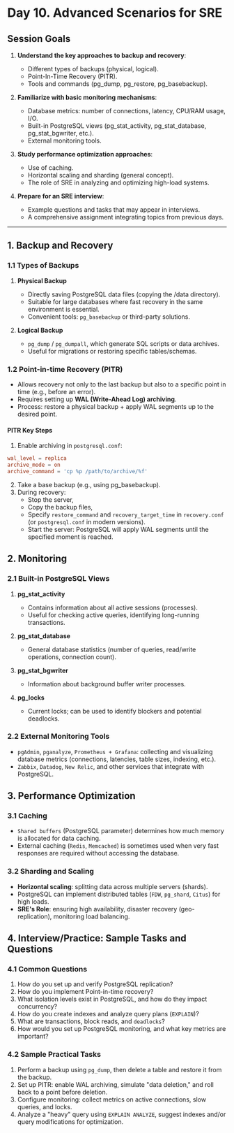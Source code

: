 # Day 10. Advanced Scenarios for SRE

## Session Goals

1. **Understand the key approaches to backup and recovery**:
   - Different types of backups (physical, logical).
   - Point-In-Time Recovery (PITR).
   - Tools and commands (pg_dump, pg_restore, pg_basebackup).

2. **Familiarize with basic monitoring mechanisms**:
   - Database metrics: number of connections, latency, CPU/RAM usage, I/O.
   - Built-in PostgreSQL views (pg_stat_activity, pg_stat_database, pg_stat_bgwriter, etc.).
   - External monitoring tools.

3. **Study performance optimization approaches**:
   - Use of caching.
   - Horizontal scaling and sharding (general concept).
   - The role of SRE in analyzing and optimizing high-load systems.

4. **Prepare for an SRE interview**:
   - Example questions and tasks that may appear in interviews.
   - A comprehensive assignment integrating topics from previous days.

---

## 1. Backup and Recovery

### 1.1 Types of Backups

1. **Physical Backup**  
   - Directly saving PostgreSQL data files (copying the /data directory).  
   - Suitable for large databases where fast recovery in the same environment is essential.  
   - Convenient tools: `pg_basebackup` or third-party solutions.

2. **Logical Backup**  
   - `pg_dump` / `pg_dumpall`, which generate SQL scripts or data archives.  
   - Useful for migrations or restoring specific tables/schemas.

### 1.2 Point-in-time Recovery (PITR)

- Allows recovery not only to the last backup but also to a specific point in time (e.g., before an error).  
- Requires setting up **WAL (Write-Ahead Log) archiving**.  
- Process: restore a physical backup + apply WAL segments up to the desired point.

#### PITR Key Steps

1. Enable archiving in `postgresql.conf`:
```conf
wal_level = replica
archive_mode = on
archive_command = 'cp %p /path/to/archive/%f'
```

2. Take a base backup (e.g., using pg_basebackup).
3. During recovery:
   - Stop the server,
   - Copy the backup files,
   - Specify `restore_command` and `recovery_target_time` in `recovery.conf` (or `postgresql.conf` in modern versions).
   - Start the server: PostgreSQL will apply WAL segments until the specified moment is reached.

## 2. Monitoring

### 2.1 Built-in PostgreSQL Views

1. **pg_stat_activity**  
   - Contains information about all active sessions (processes).
   - Useful for checking active queries, identifying long-running transactions.

2. **pg_stat_database**  
   - General database statistics (number of queries, read/write operations, connection count).

3. **pg_stat_bgwriter**  
   - Information about background buffer writer processes.

4. **pg_locks**  
   - Current locks; can be used to identify blockers and potential deadlocks.

### 2.2 External Monitoring Tools

- `pgAdmin`, `pganalyze`, `Prometheus + Grafana`: collecting and visualizing database metrics (connections, latencies, table sizes, indexing, etc.).
- `Zabbix`, `Datadog`, `New Relic`, and other services that integrate with PostgreSQL.

## 3. Performance Optimization

### 3.1 Caching

- `Shared buffers` (PostgreSQL parameter) determines how much memory is allocated for data caching.
- External caching (`Redis`, `Memcached`) is sometimes used when very fast responses are required without accessing the database.

### 3.2 Sharding and Scaling

- **Horizontal scaling**: splitting data across multiple servers (shards).
- PostgreSQL can implement distributed tables (`FDW`, `pg_shard`, `Citus`) for high loads.
- **SRE's Role**: ensuring high availability, disaster recovery (geo-replication), monitoring load balancing.

## 4. Interview/Practice: Sample Tasks and Questions

### 4.1 Common Questions

1. How do you set up and verify PostgreSQL replication?
2. How do you implement Point-in-time recovery?
3. What isolation levels exist in PostgreSQL, and how do they impact concurrency?
4. How do you create indexes and analyze query plans (`EXPLAIN`)?
5. What are transactions, block reads, and `deadlocks`?
6. How would you set up PostgreSQL monitoring, and what key metrics are important?

### 4.2 Sample Practical Tasks

1. Perform a backup using `pg_dump`, then delete a table and restore it from the backup.
2. Set up PITR: enable WAL archiving, simulate "data deletion," and roll back to a point before deletion.
3. Configure monitoring: collect metrics on active connections, slow queries, and locks.
4. Analyze a "heavy" query using `EXPLAIN ANALYZE`, suggest indexes and/or query modifications for optimization.
